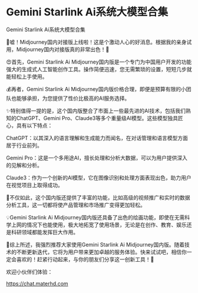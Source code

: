 # Gemini Starlink Ai系统大模型合集

Gemini Starlink Ai系统大模型合集

🚀嘘！Midjourney国内对接版上线啦！这是个激动人心的好消息。根据我的亲身试用，Midjourney国内对接版真的非常出色！💯

😍首先，Gemini Starlink Ai Midjourney国内版是一个专门为中国用户开发的功能强大的生成式人工智能创作工具。操作简便迅速，您无需繁琐的设置，短短几步就能轻松上手使用。

💰再者，Gemini Starlink Ai Midjourney国内版价格合理，即便是预算有限的小团队也能够承担，为您提供了性价比极高的AI服务选择。

✨特别值得一提的是，这个国内版整合了市面上一些最先进的AI技术，包括我们熟知的ChatGPT、Gemini Pro、Claude3等多个重量级AI模型。这些模型独具匠心，具有以下特点：

ChatGPT：以其深入的语言理解和生成能力而闻名，在对话管理和语言模型方面居于行业前列。

Gemini Pro：这是一个多用途AI，擅长处理和分析大数据，可以为用户提供深入的见解和分析。

Claude3：作为一个创新的AI模型，它在图像识别和处理方面表现出色，助力用户在视觉项目上取得成功。

🎁不仅如此，这个国内版还提供了丰富的功能，比如高级的视频推广和实时的数据分析工具，这一切都将使产品管理和市场推广变得更加轻松。

💡Gemini Starlink Ai Midjourney国内版还具备了出色的绘画功能，即使在无需科学上网的情况下也能使用，极大地拓宽了使用场景，无论是在创作、教育、娱乐还是科研领域都能发挥巨大作用。

💭综上所述，我强烈推荐大家使用Gemini Starlink Ai Midjourney国内版。随着技术的不断更新迭代，它将为用户带来更加卓越的服务体验。快来试试吧，相信你一定会喜欢的！赶紧行动起来，与你的朋友们分享这一创新工具！👏


欢迎小伙伴们体验：

https://chat.materhd.com
